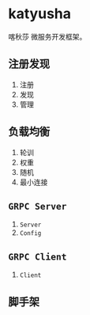 # katyusha

喀秋莎 微服务开发框架。

## 注册发现
1. 注册
1. 发现
1. 管理
## 负载均衡
1. 轮训
1. 权重
1. 随机
1. 最小连接
## `GRPC Server`
1. `Server`
1. `Config`
## `GRPC Client`
1. `Client`

## 脚手架